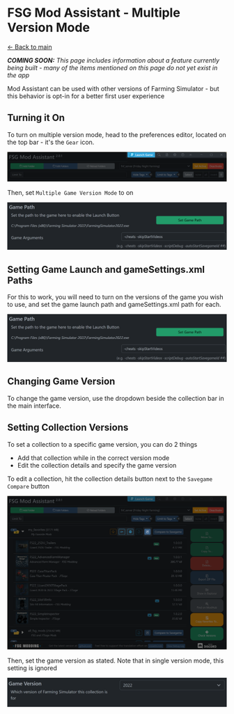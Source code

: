 # FSG Mod Assistant - Multiple Version Mode

[← Back to main](index.html)

___COMING SOON:__ This page includes information about a feature currently being built - many of the items mentioned on this page do not yet exist in the app_

Mod Assistant can be used with other versions of Farming Simulator - but this behavior is opt-in for a better first user experience

## Turning it On

To turn on multiple version mode, head to the preferences editor, located on the top bar - it's the `Gear` icon.

![prefs](img/interfacemap_topbar.png)

Then, set `Multiple Game Version Mode` to on

![prefs](img/prefs-001.png)

## Setting Game Launch and gameSettings.xml Paths

For this to work, you will need to turn on the versions of the game you wish to use, and set the game launch path and gameSettings.xml path for each.

![prefs](img/prefs-001.png)

## Changing Game Version

To change the game version, use the dropdown beside the collection bar in the main interface.

## Setting Collection Versions

To set a collection to a specific game version, you can do 2 things

- Add that collection while in the correct version mode
- Edit the collection details and specify the game version

To edit a collection, hit the collection details button next to the `Savegame Compare` button

![coll version](img/detail-001.png)

Then, set the game version as stated.  Note that in single version mode, this setting is ignored

![coll version](img/detail-004.png)
